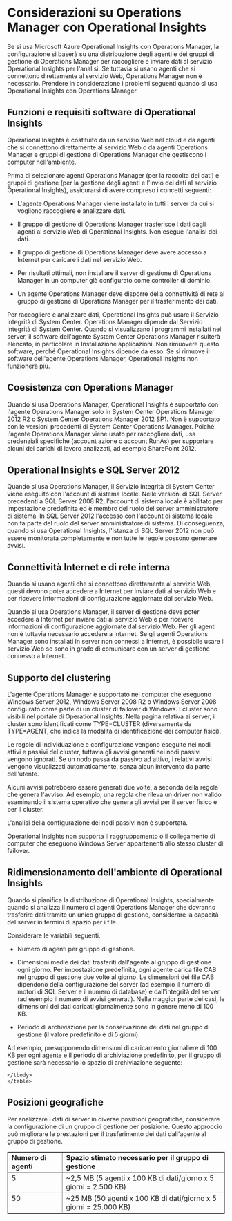 <properties 
   pageTitle="Considerazioni su Operations Manager con Operational Insights"
   description="Se si usa Microsoft Azure Operational Insights con Operations Manager, la configurazione si baserà su una distribuzione degli agenti e dei gruppi di gestione di Operations Manager per raccogliere e inviare dati al servizio Operational Insights per l'analisi."
   services="operational-insights"
   documentationCenter=""
   authors="bandersmsft"
   manager="jwhit"
   editor="tysonn" />
<tags 
   ms.service="operational-insights"
   ms.devlang="na"
   ms.topic="article"
   ms.tgt_pltfrm="na"
   ms.workload="na"
   ms.date="03/20/2015"
   ms.author="banders" />

# Considerazioni su Operations Manager con Operational Insights

Se si usa Microsoft Azure Operational Insights con Operations Manager, la configurazione si baserà su una distribuzione degli agenti e dei gruppi di gestione di Operations Manager per raccogliere e inviare dati al servizio Operational Insights per l'analisi. Se tuttavia si usano agenti che si connettono direttamente al servizio Web, Operations Manager non è necessario. Prendere in considerazione i problemi seguenti quando si usa Operational Insights con Operations Manager.

## Funzioni e requisiti software di Operational Insights

Operational Insights è costituito da un servizio Web nel cloud e da agenti che si connettono direttamente al servizio Web o da agenti Operations Manager e gruppi di gestione di Operations Manager che gestiscono i computer nell'ambiente.

Prima di selezionare agenti Operations Manager (per la raccolta dei dati) e gruppi di gestione (per la gestione degli agenti e l'invio dei dati al servizio Operational Insights), assicurarsi di avere compreso i concetti seguenti:

- L'agente Operations Manager viene installato in tutti i server da cui si vogliono raccogliere e analizzare dati.

- Il gruppo di gestione di Operations Manager trasferisce i dati dagli agenti al servizio Web di Operational Insights. Non esegue l'analisi dei dati.

- Il gruppo di gestione di Operations Manager deve avere accesso a Internet per caricare i dati nel servizio Web.

- Per risultati ottimali, non installare il server di gestione di Operations Manager in un computer già configurato come controller di dominio.

- Un agente Operations Manager deve disporre della connettività di rete al gruppo di gestione di Operations Manager per il trasferimento dei dati.

Per raccogliere e analizzare dati, Operational Insights può usare il Servizio integrità di System Center. Operations Manager dipende dal Servizio integrità di System Center. Quando si visualizzano i programmi installati nel server, il software dell'agente System Center Operations Manager risulterà elencato, in particolare in Installazione applicazioni. Non rimuovere questo software, perché Operational Insights dipende da esso. Se si rimuove il software dell'agente Operations Manager, Operational Insights non funzionerà più.

## Coesistenza con Operations Manager

Quando si usa Operations Manager, Operational Insights è supportato con l'agente Operations Manager solo in System Center Operations Manager 2012 R2 o System Center Operations Manager 2012 SP1. Non è supportato con le versioni precedenti di System Center Operations Manager. Poiché l'agente Operations Manager viene usato per raccogliere dati, usa credenziali specifiche (account azione o account RunAs) per supportare alcuni dei carichi di lavoro analizzati, ad esempio SharePoint 2012.

## Operational Insights e SQL Server 2012

Quando si usa Operations Manager, il Servizio integrità di System Center viene eseguito con l'account di sistema locale. Nelle versioni di SQL Server precedenti a SQL Server 2008 R2, l'account di sistema locale è abilitato per impostazione predefinita ed è membro del ruolo del server amministratore di sistema. In SQL Server 2012 l'accesso con l'account di sistema locale non fa parte del ruolo del server amministratore di sistema. Di conseguenza, quando si usa Operational Insights, l'istanza di SQL Server 2012 non può essere monitorata completamente e non tutte le regole possono generare avvisi.

## Connettività Internet e di rete interna

Quando si usano agenti che si connettono direttamente al servizio Web, questi devono poter accedere a Internet per inviare dati al servizio Web e per ricevere informazioni di configurazione aggiornate dal servizio Web.

Quando si usa Operations Manager, il server di gestione deve poter accedere a Internet per inviare dati al servizio Web e per ricevere informazioni di configurazione aggiornate dal servizio Web. Per gli agenti non è tuttavia necessario accedere a Internet. Se gli agenti Operations Manager sono installati in server non connessi a Internet, è possibile usare il servizio Web se sono in grado di comunicare con un server di gestione connesso a Internet.

## Supporto del clustering

L'agente Operations Manager è supportato nei computer che eseguono Windows Server 2012, Windows Server 2008 R2 o Windows Server 2008 configurato come parte di un cluster di failover di Windows. I cluster sono visibili nel portale di Operational Insights. Nella pagina relativa ai server, i cluster sono identificati come TYPE=CLUSTER (diversamente da TYPE=AGENT, che indica la modalità di identificazione dei computer fisici).

Le regole di individuazione e configurazione vengono eseguite nei nodi attivi e passivi del cluster, tuttavia gli avvisi generati nei nodi passivi vengono ignorati. Se un nodo passa da passivo ad attivo, i relativi avvisi vengono visualizzati automaticamente, senza alcun intervento da parte dell'utente.

Alcuni avvisi potrebbero essere generati due volte, a seconda della regola che genera l'avviso. Ad esempio, una regola che rileva un driver non valido esaminando il sistema operativo che genera gli avvisi per il server fisico e per il cluster.

L'analisi della configurazione dei nodi passivi non è supportata.

Operational Insights non supporta il raggruppamento o il collegamento di computer che eseguono Windows Server appartenenti allo stesso cluster di failover.

## Ridimensionamento dell'ambiente di Operational Insights

Quando si pianifica la distribuzione di Operational Insights, specialmente quando si analizza il numero di agenti Operations Manager che dovranno trasferire dati tramite un unico gruppo di gestione, considerare la capacità del server in termini di spazio per i file.

Considerare le variabili seguenti.

- Numero di agenti per gruppo di gestione.

- Dimensioni medie dei dati trasferiti dall'agente al gruppo di gestione ogni giorno. Per impostazione predefinita, ogni agente carica file CAB nel gruppo di gestione due volte al giorno. Le dimensioni dei file CAB dipendono della configurazione del server (ad esempio il numero di motori di SQL Server e il numero di database) e dall'integrità del server (ad esempio il numero di avvisi generati). Nella maggior parte dei casi, le dimensioni dei dati caricati giornalmente sono in genere meno di 100 KB.

- Periodo di archiviazione per la conservazione dei dati nel gruppo di gestione (il valore predefinito è di 5 giorni).

Ad esempio, presupponendo dimensioni di caricamento giornaliere di 100 KB per ogni agente e il periodo di archiviazione predefinito, per il gruppo di gestione sarà necessario lo spazio di archiviazione seguente:

<table border="1" cellspacing="4" cellpadding="4">
    <tbody>
    <tr align="left" valign="top">
		<td><b>Numero di agenti</b></td>
		<td><b>Spazio stimato necessario per il gruppo di gestione</b></td>
    </tr>
    <tr align="left" valign="top">
		<td>5</td>
		<td>~2,5 MB (5 agenti x 100 KB di dati/giorno x 5 giorni = 2.500 KB)</td>
    </tr>
    <tr align="left" valign="top">
		<td>50</td>
		<td>~25 MB (50 agenti x 100 KB di dati/giorno x 5 giorni = 25.000 KB)</td>
    </tr>

    </tbody>
    </table>

## Posizioni geografiche

Per analizzare i dati di server in diverse posizioni geografiche, considerare la configurazione di un gruppo di gestione per posizione. Questo approccio può migliorare le prestazioni per il trasferimento dei dati dall'agente al gruppo di gestione.



<!--HONumber=52--> 